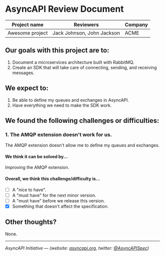 # AsyncAPI Review Document

|Project name|Reviewers|Company|
|------------|---------|-------|
|Awesome project|Jack Johnson, John Jackson|ACME|

## Our goals with this project are to:
  1. Document a microservices architecture built with RabbitMQ.
  2. Create an SDK that will take care of connecting, sending, and receiving messages.

## We expect to:
  1. Be able to define my queues and exchanges in AsyncAPI.
  2. Have everything we need to make the SDK work.

## We found the following challenges or difficulties:

<!-- Please, repeat this block for every challenge/difficulty. -->

### 1. The AMQP extension doesn't work for us.
The AMQP extension doesn't allow me to define my queues and exchanges.

#### We think it can be solved by...
Improving the AMQP extension.

#### Overall, we think this challenge/difficulty is...
  * [ ] A "nice to have".
  * [ ] A "must have" for the next minor version.
  * [ ] A "must have" before we release this version.
  * [x] Something that doesn't affect the specification.

<!-- End of the block -->

## Other thoughts?

None.

---
_AsyncAPI Initiative — (website: [asyncapi.org](https://asyncapi.org), twitter: [@AsyncAPISpec](https://twitter.com/AsyncAPISpec))_